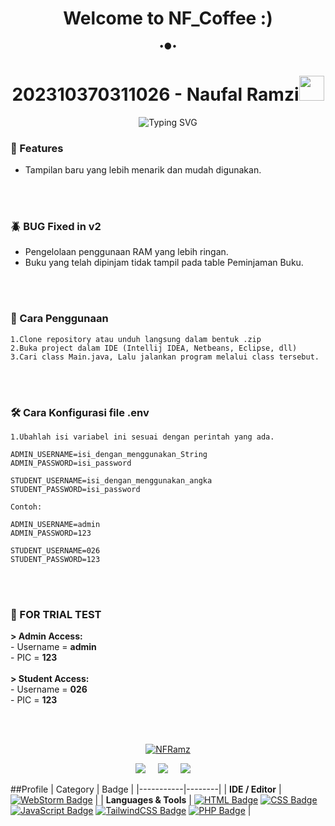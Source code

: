 ### <h1 align="center"> Welcome to NF_Coffee :) </h1>
<p align="center">
•●•
<h1 align="center">202310370311026 - Naufal Ramzi<img src="https://media.giphy.com/media/hvRJCLFzcasrR4ia7z/giphy.gif" width="40"></h1>
<p align="center"
<a href="https://git.io/typing-svg"><img src="https://readme-typing-svg.herokuapp.com?font=Fira+Code&size=25&duration=1500&pause=500&color=00D9F7&background=FF00BE00&center=true&vCenter=true&width=435&lines=Semester+5;Task+5;Pemograman+Web" alt="Typing SVG" /></a>
</p>

### <b>🌟 Features  </b> ####
- Tampilan baru yang lebih menarik dan mudah digunakan.


<br>
<br>

### <b>🪲 BUG Fixed in v2</b> ####
- Pengelolaan penggunaan RAM yang lebih ringan.
- Buku yang telah dipinjam tidak tampil pada table Peminjaman Buku.


<br>
<br>

### 📍 Cara Penggunaan ### 
````
1.Clone repository atau unduh langsung dalam bentuk .zip
2.Buka project dalam IDE (Intellij IDEA, Netbeans, Eclipse, dll)
3.Cari class Main.java, Lalu jalankan program melalui class tersebut.
````

<br>
<br>

### 🛠️ Cara Konfigurasi file .env ###
````
1.Ubahlah isi variabel ini sesuai dengan perintah yang ada.

ADMIN_USERNAME=isi_dengan_menggunakan_String 
ADMIN_PASSWORD=isi_password

STUDENT_USERNAME=isi_dengan_menggunakan_angka
STUDENT_PASSWORD=isi_password

Contoh:

ADMIN_USERNAME=admin
ADMIN_PASSWORD=123

STUDENT_USERNAME=026
STUDENT_PASSWORD=123
````
<br>
<br>

### <b>🔧 FOR TRIAL TEST</b> ####

  <b>> Admin Access:</b><br>
    - Username = <b>admin</b><br>
    - PIC      = <b>123</b><br>
    <br>
  <b>> Student Access:</b><br>
    - Username = <b>026</b><br>
    - PIC      = <b>123</b><br>


<br>
<br>
  <p align="center">
  <a href="https://github.com/NFRamz">
    <a href="#"><img title="NFRamz" src="https://img.shields.io/badge/NF_ramz -green?colorA=%23ff0000&colorB=%23017e40&style=for-the-badge"></a>
  </a>
</p>
<p align='center'>
  <a href="https://github.com/NFRamz"><img src="https://img.shields.io/badge/github-20232A?style=for-the-badge&logo=github&logoColor=61DAFB" /></a>&nbsp;&nbsp;&nbsp;&nbsp;
  <a href="https://wa.me/62895631580403?text=Asalamualaikum+bang"><img src="https://img.shields.io/badge/whatsApp%20-%23339933.svg?&style=for-the-badge&logo=whatsapp&logoColor=white" /></a>&nbsp;&nbsp;&nbsp;&nbsp;
  <a href="https://www.instagram.com/nf_ramz/"><img src="https://img.shields.io/badge/Instagram%20-%23cc6699.svg?&style=for-the-badge&logo=Instagram&logoColor=white" /></a>&nbsp;&nbsp;&nbsp;&nbsp;
</p>

<p align="center">


##Profile
| Category | Badge |
|-----------|--------|
| **IDE / Editor** | [![WebStorm Badge](https://img.shields.io/badge/-WebStorm-007ACC?style=flat&logo=WebStorm&logoColor=white)](https://www.jetbrains.com/webstorm/) |
| **Languages & Tools** | [![HTML Badge](https://img.shields.io/badge/-HTML5-E34F26?style=flat&logo=HTML5&logoColor=white)](https://github.com/search?q=user%3AUSERNAME&type=Repositories)  [![CSS Badge](https://img.shields.io/badge/-CSS3-1572B6?style=flat&logo=CSS3&logoColor=white)](https://github.com/search?q=user%3AUSERNAME&type=Repositories)  [![JavaScript Badge](https://img.shields.io/badge/-JavaScript-F7DF1E?style=flat&logo=JavaScript&logoColor=black)](https://github.com/search?q=user%3AUSERNAME&type=Repositories)  [![TailwindCSS Badge](https://img.shields.io/badge/-TailwindCSS-38B2AC?style=flat&logo=tailwindcss&logoColor=white)](https://tailwindcss.com/)  [![PHP Badge](https://img.shields.io/badge/-PHP-777BB4?style=flat&logo=PHP&logoColor=white)](https://github.com/search?q=user%3AUSERNAME&type=Repositories) |

